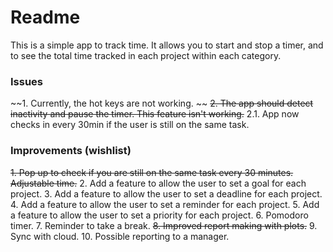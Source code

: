 # Readme

This is a simple app to track time. It allows you to start and stop a timer, and to see the total time tracked in each project within each category. 

### Issues
~~1. Currently, the hot keys are not working. ~~
~~2. The app should detect inactivity and pause the timer. This feature isn't working.~~
    2.1. App now checks in every 30min if the user is still on the same task.

### Improvements (wishlist)
~~1. Pop up to check if you are still on the same task every 30 minutes. Adjustable time.~~
2. Add a feature to allow the user to set a goal for each project.
3. Add a feature to allow the user to set a deadline for each project.
4. Add a feature to allow the user to set a reminder for each project.
5. Add a feature to allow the user to set a priority for each project.
6. Pomodoro timer.
7. Reminder to take a break.
~~8. Improved report making with plots.~~ 
9. Sync with cloud.
10. Possible reporting to a manager.